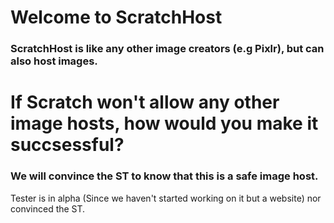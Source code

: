 # Welcome to ScratchHost

### ScratchHost is like any other image creators (e.g Pixlr), but can also host images.

# If Scratch won't allow any other image hosts, how would you make it succsessful?
### We will convince the ST to know that this is a safe image host.

Tester is in alpha (Since we haven't started working on it but a website) nor convinced the ST.
